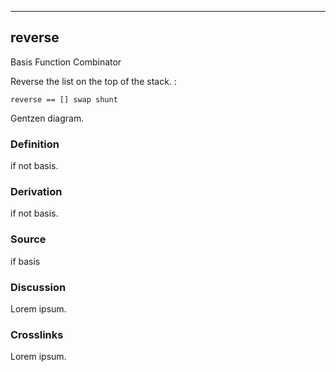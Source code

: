 ------------------------------------------------------------------------

## reverse

Basis Function Combinator

Reverse the list on the top of the stack. :

    reverse == [] swap shunt

Gentzen diagram.

### Definition

if not basis.

### Derivation

if not basis.

### Source

if basis

### Discussion

Lorem ipsum.

### Crosslinks

Lorem ipsum.
